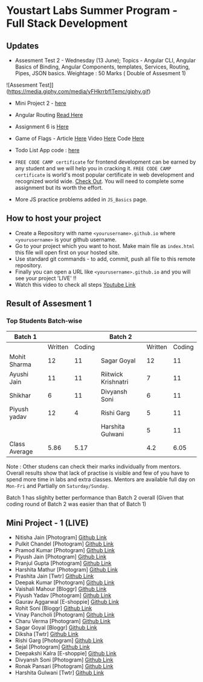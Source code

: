 # Youstart Labs Summer Program - Full Stack Development

## Updates

* Assesment Test 2 - Wednesday (13 June); Topics - Angular CLI, Angular Basics of Binding, Angular Components, templates, Services, Routing, Pipes, JSON basics. Weightage : 50 Marks ( Double of Assesment 1)

![Assesment Test]](https://media.giphy.com/media/yFHkrrbfITemc/giphy.gif)

* Mini Project 2 - [here](./01_ANGULAR/3_ANGULAR_ROUTING/README.md#mini-project-2)
* Angular Routing [Read Here](./01_ANGULAR/3_ANGULAR_ROUTING)
* Assignment 6 is [Here](./01_ANGULAR/2_ANGULAR_BASICS#assignment-6)
* Game of Flags - Article [Here](https://medium.com/youstart-labs/intro-to-angular-6-using-game-of-flags-8f83cba1be08) Video [Here](https://youtu.be/zCrRtjX8UQE) Code [Here](https://github.com/Youstart-Labs/GameOfFlags)
* Todo List App code : [here](./01_ANGULAR/2_ANGULAR_BASICS/todoapp/)

* `FREE CODE CAMP certificate` for frontend development can be earned by any student and we will help you in cracking it. `FREE CODE CAMP certificate` is world's most popular certificate in web development and recognized world wide. [Check Out](https://www.freecodecamp.org/map#Basic-Algorithm-Scripting). You will need to complete some assignment but its worth the effort.
* More JS practice problems added in `JS_Basics` page.

## How to host your project

* Create a Repository with name `<yourusername>.github.io` where `<yourusername>` is your github username.
* Go to your project which you want to host. Make main file as `index.html` this file will open first on your hosted site.
* Use standard git commands - to add, commit, push all file to this remote repository.
* Finally you can open a URL like `<yourusername>.github.io` and you will see your project 'LIVE' !!
* Watch this video to check all steps [Youtube Link](https://youtu.be/pRdELKJK1pw)

## Result of Assesment 1

### Top Students Batch-wise

| Batch 1       	|         	|        	| Batch 2             	|         	|        	|
|---------------	|---------	|--------	|---------------------	|---------	|--------	|
|               	| Written 	| Coding 	|                     	| Written 	| Coding 	|
| Mohit Sharma  	| 12      	| 11     	| Sagar Goyal         	| 12      	| 11     	|
| Ayushi Jain   	| 11      	| 11     	| Riitwick Krishnatri 	| 7       	| 11     	|
| Shikhar       	| 6       	| 11     	| Divyansh Soni       	| 6       	| 11     	|
| Piyush yadav  	| 12      	| 4      	| Rishi Garg          	| 5       	| 11     	|
|               	|         	|        	| Harshita Gulwani    	| 5       	| 11     	|
| Class Average 	| 5.86    	| 5.17   	|                     	| 4.2     	| 6.05   	|

Note : Other studens can check their marks individually from mentors. Overall results show that lack of practise is visible and few of you have to spend more time in labs and extra classes. Mentors are available full day on `Mon-Fri` and Partially on `Saturday/Sunday`.

Batch 1 has slighlty better performance than Batch 2 overall (Given that coding round of Batch 2 was easier than that of Batch 1)

## Mini Project - 1  (LIVE)

* Nitisha Jain [Photogram] [Github Link](https://nitisha-jain.github.io/Photo_gram1.github.io)
* Pulkit Chandel [Photogram] [Github Link](https://pulkit22.github.io/)
* Pramod Kumar [Photogram] [Github Link](https://pramod-knight.github.io)
* Piyush Jain [Photogram] [Github Link](https://piyushjain78.github.io/dist/gallery.html)
* Pranjul Gupta [Photogram] [Github Link](https://pranjulgupta.github.io/)
* Harshita Mathur [Photogram] [Github Link](https://harshita1233.github.io/)
* Prashita Jain [Twtr] [Github Link](https://Prashita12.github.io)
* Deepak Kumar [Photogram] [Github Link](https://deepak-kumar31.github.io/gallery.html)
* Vaishali Mahour [Bloggr] [Github Link](https://vaishali-mahour.github.io/)
* Piyush Yadav [Photogram] [Github Link](https://piyushyadav.github.io/)
* Gaurav Aggarwal [E-shoppie] [Github Link](https://agarwalgaurav1604.github.io/)
* Rohit Soni [Bloggr] [Github Link](https://Ronny7.github.io)
* Vinay Pancholi [Photogram] [Github Link](https://vinsp18.github.io/)
* Charu Verma [Photogram] [Github Link](https://charu768.github.io)
* Sagar Goyal [Bloggr] [Github Link](http://SagarEr.github.io)
* Diksha [Twtr] [Github Link](https://diksha96.github.io)
* Rishi Garg [Photogram] [Github Link](https://rishi1107.github.io/)
* Sejal [Photogram] [Github Link](https://sejalgupta12.github.io/)
* Deepakshi Kalra [E-shoppie] [Github Link](https://Deepakshikalra.github.io)
* Divyansh Soni [Photogram] [Github Link](https://divyanshsoni.github.io/)
* Ronak Pansari [Photogram] [Github Link](https://ronakpansari2312.github.io)
* Harshita Gulwani [Twtr] [Github Link](https://Harshitagulwani.github.io)